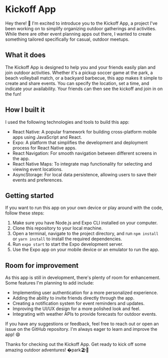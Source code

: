 # Kickoff App

Hey there! 👋 I'm excited to introduce you to the Kickoff App, a project I've been working on to simplify organizing outdoor gatherings and activities. While there are other event planning apps out there, I wanted to create something tailored specifically for casual, outdoor meetups.

## What it does

The Kickoff App is designed to help you and your friends easily plan and join outdoor activities. Whether it's a pickup soccer game at the park, a beach volleyball match, or a backyard barbecue, this app makes it simple to create and share events. You can specify the location, set a time, and indicate your availability. Your friends can then see the kickoff and join in on the fun!

## How I built it

I used the following technologies and tools to build this app:

- React Native: A popular framework for building cross-platform mobile apps using JavaScript and React.
- Expo: A platform that simplifies the development and deployment process for React Native apps.
- React Navigation: For smooth navigation between different screens in the app.
- React Native Maps: To integrate map functionality for selecting and viewing event locations.
- AsyncStorage: For local data persistence, allowing users to save their events and preferences.

## Getting started

If you want to run this app on your own device or play around with the code, follow these steps:

1. Make sure you have Node.js and Expo CLI installed on your computer.
2. Clone this repository to your local machine.
3. Open a terminal, navigate to the project directory, and run `npm install` or `yarn install` to install the required dependencies.
4. Run `expo start` to start the Expo development server.
5. Use the Expo app on your mobile device or an emulator to run the app.

## Room for improvement

As this app is still in development, there's plenty of room for enhancement. Some features I'm planning to add include:

- Implementing user authentication for a more personalized experience.
- Adding the ability to invite friends directly through the app.
- Creating a notification system for event reminders and updates.
- Improving the UI/UX design for a more polished look and feel.
- Integrating with weather APIs to provide forecasts for outdoor events.

If you have any suggestions or feedback, feel free to reach out or open an issue on the GitHub repository. I'm always eager to learn and improve the app! 😄

Thanks for checking out the Kickoff App. Get ready to kick off some amazing outdoor adventures! �park🏖️🏀
